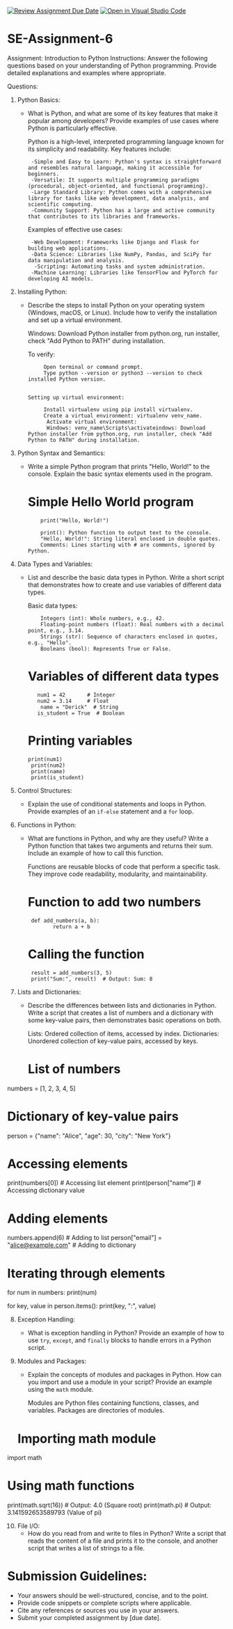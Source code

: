 [![Review Assignment Due Date](https://classroom.github.com/assets/deadline-readme-button-22041afd0340ce965d47ae6ef1cefeee28c7c493a6346c4f15d667ab976d596c.svg)](https://classroom.github.com/a/WfNmjXUk)
[![Open in Visual Studio Code](https://classroom.github.com/assets/open-in-vscode-2e0aaae1b6195c2367325f4f02e2d04e9abb55f0b24a779b69b11b9e10269abc.svg)](https://classroom.github.com/online_ide?assignment_repo_id=15304620&assignment_repo_type=AssignmentRepo)
# SE-Assignment-6
 Assignment: Introduction to Python
Instructions:
Answer the following questions based on your understanding of Python programming. Provide detailed explanations and examples where appropriate.

 Questions:

1. Python Basics:
   - What is Python, and what are some of its key features that make it popular among developers? Provide examples of use cases where Python is particularly effective.

       Python is a high-level, interpreted programming language known for its simplicity and readability. Key features include:

          -Simple and Easy to Learn: Python's syntax is straightforward and resembles natural language, making it accessible for beginners.
          -Versatile: It supports multiple programming paradigms (procedural, object-oriented, and functional programming).
          -Large Standard Library: Python comes with a comprehensive library for tasks like web development, data analysis, and scientific computing.
          -Community Support: Python has a large and active community that contributes to its libraries and frameworks.

       Examples of effective use cases:

          -Web Development: Frameworks like Django and Flask for building web applications.
          -Data Science: Libraries like NumPy, Pandas, and SciPy for data manipulation and analysis.
           -Scripting: Automating tasks and system administration.
          -Machine Learning: Libraries like TensorFlow and PyTorch for developing AI models.

2. Installing Python:
   - Describe the steps to install Python on your operating system (Windows, macOS, or Linux). Include how to verify the installation and set up a virtual environment.

      Windows: Download Python installer from python.org, run installer, check "Add Python to PATH" during installation.

       To verify:

              Open terminal or command prompt.
              Type python --version or python3 --version to check installed Python version.
              
              
         Setting up virtual environment:

              Install virtualenv using pip install virtualenv.
              Create a virtual environment: virtualenv venv_name.
               Activate virtual environment:
               Windows: venv_name\Scripts\activateindows: Download Python installer from python.org, run installer, check "Add Python to PATH" during installation.



3. Python Syntax and Semantics:
   - Write a simple Python program that prints "Hello, World!" to the console. Explain the basic syntax elements used in the program.

        # Simple Hello World program
             print("Hello, World!")

             print(): Python function to output text to the console.
             "Hello, World!": String literal enclosed in double quotes.
             Comments: Lines starting with # are comments, ignored by Python.


4. Data Types and Variables:
   - List and describe the basic data types in Python. Write a short script that demonstrates how to create and use variables of different data types.

        Basic data types:

             Integers (int): Whole numbers, e.g., 42.
             Floating-point numbers (float): Real numbers with a decimal point, e.g., 3.14.
             Strings (str): Sequence of characters enclosed in quotes, e.g., "Hello".
             Booleans (bool): Represents True or False.

      # Variables of different data types
            num1 = 42       # Integer
            num2 = 3.14     # Float
             name = "Derick"  # String
            is_student = True  # Boolean

      # Printing variables
         print(num1)
          print(num2)
          print(name)
          print(is_student)


5. Control Structures:
   - Explain the use of conditional statements and loops in Python. Provide examples of an `if-else` statement and a `for` loop.

      

6. Functions in Python:
   - What are functions in Python, and why are they useful? Write a Python function that takes two arguments and returns their sum. Include an example of how to call this function.

       Functions are reusable blocks of code that perform a specific task. They improve code readability, modularity, and maintainability.

       # Function to add two numbers
          def add_numbers(a, b):
                 return a + b
 
     # Calling the function
          result = add_numbers(3, 5)
          print("Sum:", result)  # Output: Sum: 8


7. Lists and Dictionaries:
   - Describe the differences between lists and dictionaries in Python. Write a script that creates a list of numbers and a dictionary with some key-value pairs, then demonstrates basic operations on both.

       Lists: Ordered collection of items, accessed by index.
       Dictionaries: Unordered collection of key-value pairs, accessed by keys.

       # List of numbers
numbers = [1, 2, 3, 4, 5]

# Dictionary of key-value pairs
person = {"name": "Alice", "age": 30, "city": "New York"}

# Accessing elements
print(numbers[0])       # Accessing list element
print(person["name"])   # Accessing dictionary value

# Adding elements
numbers.append(6)       # Adding to list
person["email"] = "alice@example.com"  # Adding to dictionary

# Iterating through elements
for num in numbers:
    print(num)

for key, value in person.items():
    print(key, ":", value)


8. Exception Handling:
   - What is exception handling in Python? Provide an example of how to use `try`, `except`, and `finally` blocks to handle errors in a Python script.

        



9. Modules and Packages:
   - Explain the concepts of modules and packages in Python. How can you import and use a module in your script? Provide an example using the `math` module.

      Modules are Python files containing functions, classes, and variables. Packages are directories of modules.

   # Importing math module
import math

# Using math functions
print(math.sqrt(16))   # Output: 4.0 (Square root)
print(math.pi)         # Output: 3.141592653589793 (Value of pi)


10. File I/O:
    - How do you read from and write to files in Python? Write a script that reads the content of a file and prints it to the console, and another script that writes a list of strings to a file.

# Submission Guidelines:
- Your answers should be well-structured, concise, and to the point.
- Provide code snippets or complete scripts where applicable.
- Cite any references or sources you use in your answers.
- Submit your completed assignment by [due date].


